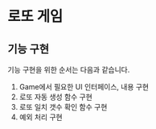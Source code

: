 # 로또 게임


## 기능 구현

기능 구현을 위한 순서는 다음과 같습니다.
1. Game에서 필요한 UI 인터페이스, 내용 구현
2. 로또 자동 생성 함수 구현
3. 로또 일치 갯수 확인 함수 구현
4. 예외 처리 구현